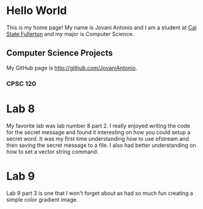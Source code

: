 # Hello World

This is my home page! My name is Jovani Antonio and I am a student at [Cal State Fullerton](http://www.fullerton.edu/) and my major is Computer Science.

## Computer Science Projects

My GitHub page is http://github.com/JovaniAntonio.

### CPSC 120

# Lab 8
My favorite lab was lab number 8 part 2. I really enjoyed writing the code for the secret message and found it interesting on how you could setup a secret word.
It was my first time understanding how to use ofstream and then saving the secret message to a file. I also had better understanding on how to set a vector string command.

# Lab 9
Lab 9 part 3 is one that I won't forget about as had so much fun creating a simple color gradient image. 
